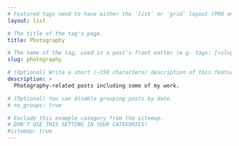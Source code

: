 ```yaml
---
# Featured tags need to have either the `list` or `grid` layout (PRO only).
layout: list

# The title of the tag's page.
title: Photography

# The name of the tag, used in a post's front matter (e.g. tags: [<slug>]).
slug: photography

# (Optional) Write a short (~150 characters) description of this featured tag.
description: >
  Photography-related posts including some of my work.

# (Optional) You can disable grouping posts by date.
# no_groups: true

# Exclude this example category from the sitemap.
# DON'T USE THIS SETTING IN YOUR CATEGORIES!
#sitemap: true
---
```

